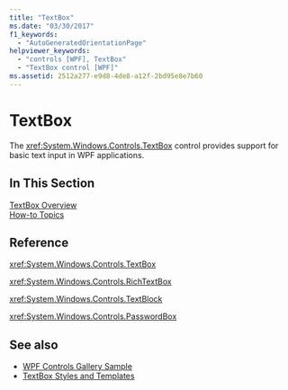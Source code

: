 ```yaml
---
title: "TextBox"
ms.date: "03/30/2017"
f1_keywords: 
  - "AutoGeneratedOrientationPage"
helpviewer_keywords: 
  - "controls [WPF], TextBox"
  - "TextBox control [WPF]"
ms.assetid: 2512a277-e9d8-4de8-a12f-2bd95e8e7b60
---
```

# TextBox
The <xref:System.Windows.Controls.TextBox> control provides support for basic text input in WPF applications.  
  
## In This Section  
 [TextBox Overview](textbox-overview.md)  
 [How-to Topics](textbox-how-to-topics.md)  
  
## Reference  
 <xref:System.Windows.Controls.TextBox>  
  
 <xref:System.Windows.Controls.RichTextBox>  
  
 <xref:System.Windows.Controls.TextBlock>  
  
 <xref:System.Windows.Controls.PasswordBox>  
  
## See also
- [WPF Controls Gallery Sample](https://go.microsoft.com/fwlink/?LinkID=160053)
- [TextBox Styles and Templates](textbox-styles-and-templates.md)
